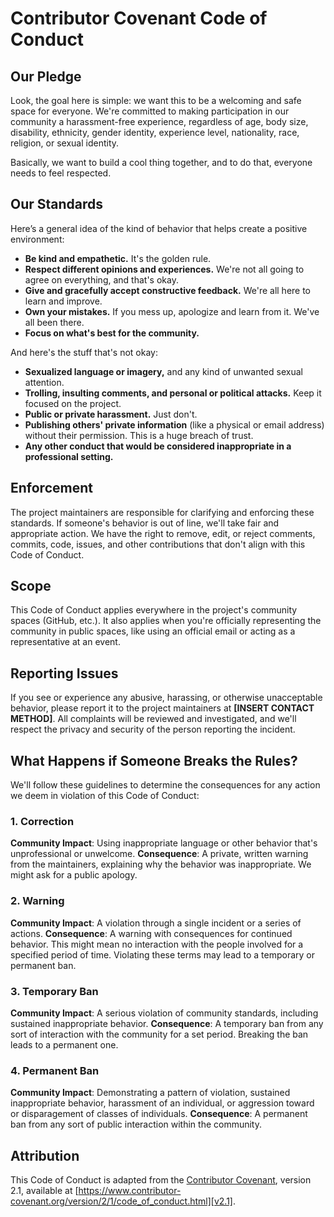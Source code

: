 # Contributor Covenant Code of Conduct

## Our Pledge

Look, the goal here is simple: we want this to be a welcoming and safe space for everyone. We're committed to making participation in our community a harassment-free experience, regardless of age, body size, disability, ethnicity, gender identity, experience level, nationality, race, religion, or sexual identity.

Basically, we want to build a cool thing together, and to do that, everyone needs to feel respected.

## Our Standards

Here’s a general idea of the kind of behavior that helps create a positive environment:

*   **Be kind and empathetic.** It's the golden rule.
*   **Respect different opinions and experiences.** We're not all going to agree on everything, and that's okay.
*   **Give and gracefully accept constructive feedback.** We're all here to learn and improve.
*   **Own your mistakes.** If you mess up, apologize and learn from it. We've all been there.
*   **Focus on what's best for the community.**

And here's the stuff that's not okay:

*   **Sexualized language or imagery,** and any kind of unwanted sexual attention.
*   **Trolling, insulting comments, and personal or political attacks.** Keep it focused on the project.
*   **Public or private harassment.** Just don't.
*   **Publishing others' private information** (like a physical or email address) without their permission. This is a huge breach of trust.
*   **Any other conduct that would be considered inappropriate in a professional setting.**

## Enforcement

The project maintainers are responsible for clarifying and enforcing these standards. If someone's behavior is out of line, we'll take fair and appropriate action. We have the right to remove, edit, or reject comments, commits, code, issues, and other contributions that don't align with this Code of Conduct.

## Scope

This Code of Conduct applies everywhere in the project's community spaces (GitHub, etc.). It also applies when you're officially representing the community in public spaces, like using an official email or acting as a representative at an event.

## Reporting Issues

If you see or experience any abusive, harassing, or otherwise unacceptable behavior, please report it to the project maintainers at **[INSERT CONTACT METHOD]**. All complaints will be reviewed and investigated, and we'll respect the privacy and security of the person reporting the incident.

## What Happens if Someone Breaks the Rules?

We'll follow these guidelines to determine the consequences for any action we deem in violation of this Code of Conduct:

### 1. Correction

**Community Impact**: Using inappropriate language or other behavior that's unprofessional or unwelcome.
**Consequence**: A private, written warning from the maintainers, explaining why the behavior was inappropriate. We might ask for a public apology.

### 2. Warning

**Community Impact**: A violation through a single incident or a series of actions.
**Consequence**: A warning with consequences for continued behavior. This might mean no interaction with the people involved for a specified period of time. Violating these terms may lead to a temporary or permanent ban.

### 3. Temporary Ban

**Community Impact**: A serious violation of community standards, including sustained inappropriate behavior.
**Consequence**: A temporary ban from any sort of interaction with the community for a set period. Breaking the ban leads to a permanent one.

### 4. Permanent Ban

**Community Impact**: Demonstrating a pattern of violation, sustained inappropriate behavior, harassment of an individual, or aggression toward or disparagement of classes of individuals.
**Consequence**: A permanent ban from any sort of public interaction within the community.

## Attribution

This Code of Conduct is adapted from the [Contributor Covenant][homepage], version 2.1, available at [https://www.contributor-covenant.org/version/2/1/code_of_conduct.html][v2.1].

[homepage]: https://www.contributor-covenant.org
[v2.1]: https://www.contributor-covenant.org/version/2/1/code_of_conduct.html